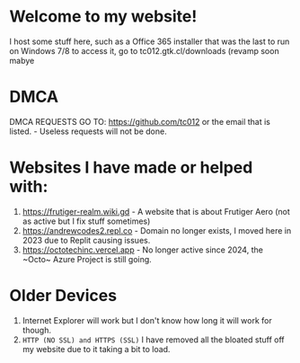 # Welcome to my website!
I host some stuff here, such as a Office 365 installer that was the last to run on Windows 7/8 to access it, go to tc012.gtk.cl/downloads (revamp soon mabye
 # DMCA
 DMCA REQUESTS GO TO: https://github.com/tc012 or the email that is listed. - Useless requests will not be done.

# Websites I have made or helped with:
1. https://frutiger-realm.wiki.gd - A website that is about Frutiger Aero (not as active but I fix stuff sometimes)
2. https://andrewcodes2.repl.co - Domain no longer exists, I moved here in 2023 due to Replit causing issues.
3. https://octotechinc.vercel.app - No longer active since 2024, the ~Octo~ Azure Project is still going.

# Older Devices
1. Internet Explorer will work but I don't know how long it will work for though.
2. `HTTP (NO SSL) and HTTPS (SSL)`
I have removed all the bloated stuff off my website due to it taking a bit to load.

